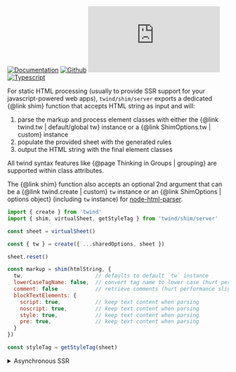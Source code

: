 [![Documentation](https://flat.badgen.net/badge/icon/Documentation?icon=awesome&label)](https://twind.dev/docs/modules/twind_shim_server.html)
[![Github](https://flat.badgen.net/badge/icon/tw-in-js%2Ftwind%2Fsrc%2Fshim%2Fserver?icon=github&label)](https://github.com/tw-in-js/twind/tree/main/src/shim/server)
[![Module Size](https://flat.badgen.net/badgesize/brotli/https:/unpkg.com/twind/shim/server/server.js?icon=jsdelivr&label&color=blue&cache=10800)](https://unpkg.com/twind/shim/server/server.js 'brotli module size')
[![Typescript](https://flat.badgen.net/badge/icon/included?icon=typescript&label)](https://unpkg.com/browse/twind/shim/server/server.d.ts)

For static HTML processing (usually to provide SSR support for your javascript-powered web apps), `twind/shim/server` exports a dedicated {@link shim} function that accepts HTML string as input and will:

1. parse the markup and process element classes with either the {@link twind.tw | default/global tw} instance or a {@link ShimOptions.tw | custom} instance
2. populate the provided sheet with the generated rules
3. output the HTML string with the final element classes

All twind syntax features like {@page Thinking in Groups | grouping} are supported within class attributes.

The {@link shim} function also accepts an optional 2nd argument that can be a {@link twind.create | custom} `tw` instance or an {@link ShimOptions | options object} (including `tw` instance) for [node-html-parser](https://www.npmjs.com/package/node-html-parser).

```js
import { create } from 'twind'
import { shim, virtualSheet, getStyleTag } from 'twind/shim/server'

const sheet = virtualSheet()

const { tw } = create({ ...sharedOptions, sheet })

sheet.reset()

const markup = shim(htmlString, {
  tw,                       // defaults to default `tw` instance
  lowerCaseTagName: false,  // convert tag name to lower case (hurt performance heavily)
  comment: false            // retrieve comments (hurt performance slightly)
  blockTextElements: {
    script: true,           // keep text content when parsing
    noscript: true,         // keep text content when parsing
    style: true,            // keep text content when parsing
    pre: true,              // keep text content when parsing
  }
})

const styleTag = getStyleTag(sheet)
```

<details><summary>Asynchronous SSR</summary>

> ❗ This is an experimental feature. Use with care and please [report any issue](https://github.com/tw-in-js/twind/issues/new) you find.
> Consider using the synchronous API when ever possible due to the relatively expensive nature of the [promise introspection API](https://docs.google.com/document/d/1rda3yKGHimKIhg5YeoAmCOtyURgsbTH_qaYR79FELlk/edit) provided by V8.
> Async server side rendering is implemented using [async_hooks](https://nodejs.org/docs/latest-v14.x/api/async_hooks.html). Callback-based APIs and event emitters may not work or need special handling.

```js
import { setup } from 'twind'
import { asyncVirtualSheet, getStyleTagProperties, shim } from 'twind/server'

const sheet = asyncVirtualSheet()

setup({ ...sharedOptions, sheet })

async function ssr() {
  // 1. Reset the sheet for a new rendering
  sheet.reset()

  // 2. Render the app to an html string and handle class attributes
  const body = shim(await renderTheApp())

  // 3. Create the style tag with all generated CSS rules
  const styleTag = getStyleTag(sheet)

  // 4. Generate the response html
  return `<!DOCTYPE html>
    <html lang="en">
      <head>${styleTag}</head>
      <body>${body}</body>
    </html>
  `
}
```

</details>
